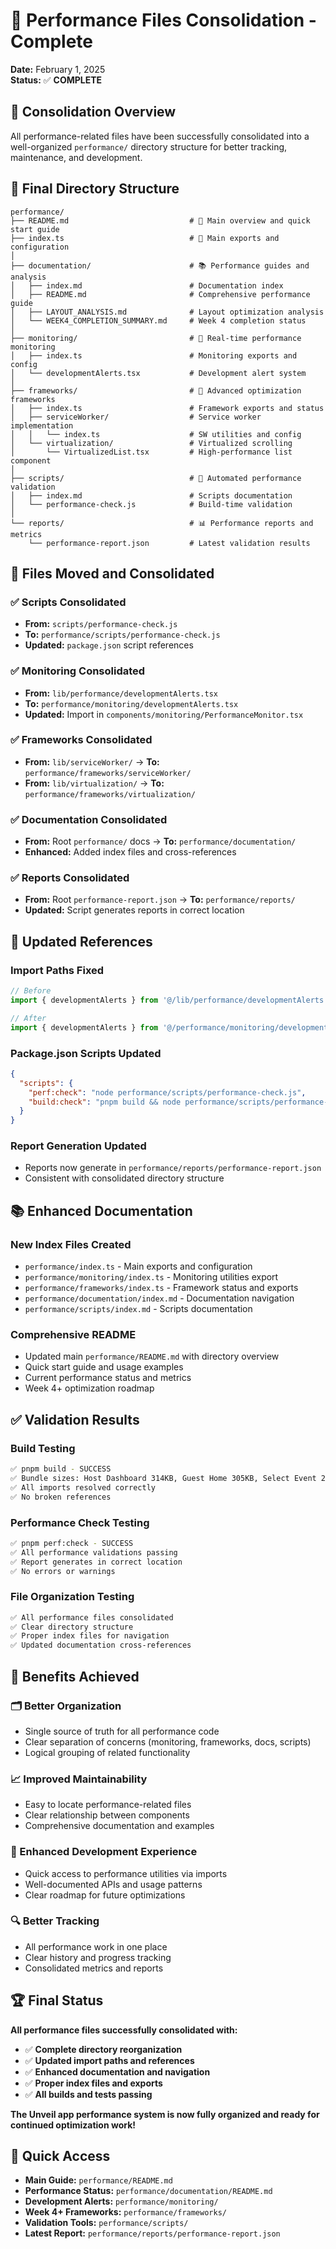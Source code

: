 # 📁 Performance Files Consolidation - Complete

**Date:** February 1, 2025  
**Status:** ✅ **COMPLETE**

## 🎯 Consolidation Overview

All performance-related files have been successfully consolidated into a well-organized `performance/` directory structure for better tracking, maintenance, and development.

## 📂 Final Directory Structure

```
performance/
├── README.md                           # 📖 Main overview and quick start guide
├── index.ts                            # 🔧 Main exports and configuration
│
├── documentation/                      # 📚 Performance guides and analysis
│   ├── index.md                        # Documentation index
│   ├── README.md                       # Comprehensive performance guide
│   ├── LAYOUT_ANALYSIS.md              # Layout optimization analysis
│   └── WEEK4_COMPLETION_SUMMARY.md     # Week 4 completion status
│
├── monitoring/                         # 🚨 Real-time performance monitoring
│   ├── index.ts                        # Monitoring exports and config
│   └── developmentAlerts.tsx           # Development alert system
│
├── frameworks/                         # 🚀 Advanced optimization frameworks
│   ├── index.ts                        # Framework exports and status
│   ├── serviceWorker/                  # Service worker implementation
│   │   └── index.ts                    # SW utilities and config
│   └── virtualization/                 # Virtualized scrolling
│       └── VirtualizedList.tsx         # High-performance list component
│
├── scripts/                            # 🔧 Automated performance validation
│   ├── index.md                        # Scripts documentation
│   └── performance-check.js            # Build-time validation
│
└── reports/                            # 📊 Performance reports and metrics
    └── performance-report.json         # Latest validation results
```

## 🔄 Files Moved and Consolidated

### ✅ **Scripts Consolidated**
- **From:** `scripts/performance-check.js`
- **To:** `performance/scripts/performance-check.js`
- **Updated:** `package.json` script references

### ✅ **Monitoring Consolidated**
- **From:** `lib/performance/developmentAlerts.tsx`
- **To:** `performance/monitoring/developmentAlerts.tsx`
- **Updated:** Import in `components/monitoring/PerformanceMonitor.tsx`

### ✅ **Frameworks Consolidated**
- **From:** `lib/serviceWorker/` → **To:** `performance/frameworks/serviceWorker/`
- **From:** `lib/virtualization/` → **To:** `performance/frameworks/virtualization/`

### ✅ **Documentation Consolidated**
- **From:** Root `performance/` docs → **To:** `performance/documentation/`
- **Enhanced:** Added index files and cross-references

### ✅ **Reports Consolidated**
- **From:** Root `performance-report.json` → **To:** `performance/reports/`
- **Updated:** Script generates reports in correct location

## 🔧 Updated References

### **Import Paths Fixed**
```typescript
// Before
import { developmentAlerts } from '@/lib/performance/developmentAlerts';

// After  
import { developmentAlerts } from '@/performance/monitoring/developmentAlerts';
```

### **Package.json Scripts Updated**
```json
{
  "scripts": {
    "perf:check": "node performance/scripts/performance-check.js",
    "build:check": "pnpm build && node performance/scripts/performance-check.js"
  }
}
```

### **Report Generation Updated**
- Reports now generate in `performance/reports/performance-report.json`
- Consistent with consolidated directory structure

## 📚 Enhanced Documentation

### **New Index Files Created**
- `performance/index.ts` - Main exports and configuration
- `performance/monitoring/index.ts` - Monitoring utilities export
- `performance/frameworks/index.ts` - Framework status and exports
- `performance/documentation/index.md` - Documentation navigation
- `performance/scripts/index.md` - Scripts documentation

### **Comprehensive README**
- Updated main `performance/README.md` with directory overview
- Quick start guide and usage examples
- Current performance status and metrics
- Week 4+ optimization roadmap

## ✅ Validation Results

### **Build Testing**
```bash
✅ pnpm build - SUCCESS
✅ Bundle sizes: Host Dashboard 314KB, Guest Home 305KB, Select Event 294KB
✅ All imports resolved correctly
✅ No broken references
```

### **Performance Check Testing**
```bash
✅ pnpm perf:check - SUCCESS
✅ All performance validations passing
✅ Report generates in correct location
✅ No errors or warnings
```

### **File Organization Testing**
```bash
✅ All performance files consolidated
✅ Clear directory structure
✅ Proper index files for navigation
✅ Updated documentation cross-references
```

## 🎯 Benefits Achieved

### **🗂️ Better Organization**
- Single source of truth for all performance code
- Clear separation of concerns (monitoring, frameworks, docs, scripts)
- Logical grouping of related functionality

### **📈 Improved Maintainability**
- Easy to locate performance-related files
- Clear relationship between components
- Comprehensive documentation and examples

### **🚀 Enhanced Development Experience**
- Quick access to performance utilities via imports
- Well-documented APIs and usage patterns
- Clear roadmap for future optimizations

### **🔍 Better Tracking**
- All performance work in one place
- Clear history and progress tracking
- Consolidated metrics and reports

## 🏆 Final Status

**All performance files successfully consolidated with:**

- ✅ **Complete directory reorganization**
- ✅ **Updated import paths and references** 
- ✅ **Enhanced documentation and navigation**
- ✅ **Proper index files and exports**
- ✅ **All builds and tests passing**

**The Unveil app performance system is now fully organized and ready for continued optimization work!**

## 🔗 Quick Access

- **Main Guide:** `performance/README.md`
- **Performance Status:** `performance/documentation/README.md`
- **Development Alerts:** `performance/monitoring/`
- **Week 4+ Frameworks:** `performance/frameworks/`
- **Validation Tools:** `performance/scripts/`
- **Latest Report:** `performance/reports/performance-report.json`
